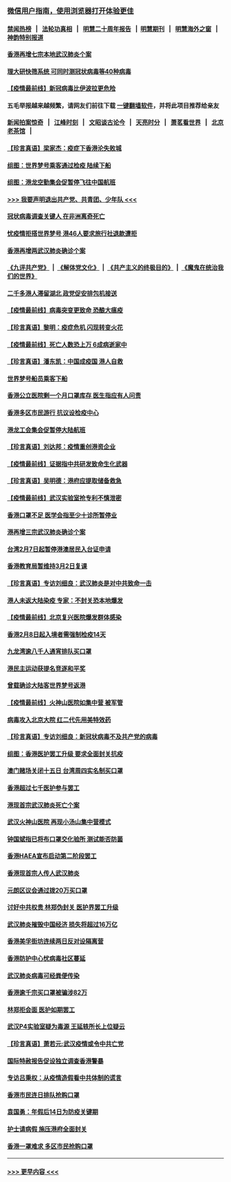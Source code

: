 ### [微信用户指南，使用浏览器打开体验更佳](https://github.com/gfw-breaker/banned-news1/blob/master/indexes/wechat-guide.md?t=0)
#### [禁闻热榜](热点新闻.md?t=0)  &nbsp;&nbsp;|&nbsp;&nbsp; [法轮功真相](https://github.com/gfw-breaker/truth/blob/master/README.md?t=0) &nbsp;&nbsp;|&nbsp;&nbsp; [明慧二十周年报告](https://github.com/gfw-breaker/mh-reports/blob/master/README.md?t=0) &nbsp;&nbsp;|&nbsp;&nbsp;[明慧期刊](https://github.com/gfw-breaker/mh-qikan) &nbsp;&nbsp;|&nbsp;&nbsp; [明慧海外之窗](https://github.com/gfw-breaker/mh-news/blob/master/README.md?t=0) &nbsp;&nbsp;|&nbsp;&nbsp; [神韵特别报道](https://github.com/gfw-breaker/mh-news/blob/master/shenyun.md?t=0)
#### [香港再增七宗本地武汉肺炎个案](../pages/nsc415/n11862405.md?t=02121902) 
#### [理大研快筛系统 可同时测冠状病毒等40种病毒](../pages/nsc415/n11862376.md?t=02121902) 
#### [【疫情最前线】新冠病毒比伊波拉更危险](../pages/nsc415/n11862199.md?t=02121902) 
#### 五毛举报越来越频繁，请网友们前往下载 [一键翻墙软件](https://github.com/gfw-breaker/ssr-accounts)，并将此项目推荐给亲友
#### [新闻拍案惊奇](https://github.com/gfw-breaker/banned-news1/blob/master/pages/link4.md) &nbsp;&nbsp;|&nbsp;&nbsp; [江峰时刻](https://github.com/gfw-breaker/banned-news1/blob/master/pages/link4.md) &nbsp;&nbsp;|&nbsp;&nbsp; [文昭谈古论今](https://github.com/gfw-breaker/banned-news1/blob/master/pages/link4.md) &nbsp;&nbsp;|&nbsp;&nbsp; [天亮时分](https://github.com/gfw-breaker/banned-news1/blob/master/pages/link4.md) &nbsp;&nbsp;|&nbsp;&nbsp; [萧茗看世界](https://github.com/gfw-breaker/banned-news1/blob/master/pages/link4.md) &nbsp;&nbsp;|&nbsp;&nbsp; [北京老茶馆](https://github.com/gfw-breaker/banned-news1/blob/master/pages/link4.md) &nbsp;&nbsp;|&nbsp;&nbsp; 
#### [【珍言真语】梁家杰：疫症下香港沦失败城](../pages/nsc415/n11861588.md?t=02121902) 
#### [组图：世界梦号乘客通过检疫 陆续下船](../pages/nsc415/n11858302.md?t=02121902) 
#### [组图：港龙空勤集会促暂停飞往中国航班](../pages/nsc415/n11858190.md?t=02121902) 
#### [>>> 我要声明退出共产党、共青团、少年队 <<<](https://github.com/begood0513/goodnews/blob/master/quit/letter.md) 
#### [冠状病毒调查关键人 在非洲离奇死亡](../pages/nsc415/n11859798.md?t=02121902) 
#### [忧疫情拒搭世界梦号 港46人要求旅行社退款遭拒](../pages/nsc415/n11859849.md?t=02121902) 
#### [香港再增两武汉肺炎确诊个案](../pages/nsc415/n11859833.md?t=02121902) 
#### [《九评共产党》](https://github.com/begood0513/9ping.md/blob/master/README.md) &nbsp;|&nbsp; [《解体党文化》](../../../../jtdwh.md/blob/master/README.md)  &nbsp;|&nbsp; [《共产主义的终极目的》](../../../../gczydzjmd.md/blob/master/README.md) &nbsp;|&nbsp; [《魔鬼在统治我们的世界》](../../../../mgztzwmdsj.md/blob/master/README.md) 
#### [二千多港人滞留湖北 政党促安排包机接送](../pages/nsc415/n11859831.md?t=02121902) 
#### [【疫情最前线】病毒突变更致命 恐酿大瘟疫](../pages/nsc415/n11859604.md?t=02121902) 
#### [【珍言真语】黎明：疫症危机 闪现转变火花](../pages/nsc415/n11859199.md?t=02121902) 
#### [【疫情最前线】死亡人数恐上万 6成病逝家中](../pages/nsc415/n11856687.md?t=02121902) 
#### [【珍言真语】潘东凯：中国成疫国 港人自救](../pages/nsc415/n11856962.md?t=02121902) 
#### [世界梦号船员乘客下船](../pages/nsc415/n11856883.md?t=02121902) 
#### [香港公立医院剩一个月口罩库存 医生指应有人问责](../pages/nsc415/n11856875.md?t=02121902) 
#### [香港多区市民游行 抗议设检疫中心](../pages/nsc415/n11856866.md?t=02121902) 
#### [港龙工会集会促暂停大陆航班](../pages/nsc415/n11856840.md?t=02121902) 
#### [【珍言真语】刘达邦：疫情重创港资企业](../pages/nsc415/n11854274.md?t=02121902) 
#### [【疫情最前线】证据指中共研发致命生化武器](../pages/nsc415/n11853087.md?t=02121902) 
#### [【珍言真语】吴明德：港府应提取储备救急](../pages/nsc415/n11852734.md?t=02121902) 
#### [【疫情最前线】武汉实验室抢专利不慎泄密](../pages/nsc415/n11850310.md?t=02121902) 
#### [香港口罩不足 医学会指至少十诊所暂停业](../pages/nsc415/n11850301.md?t=02121902) 
#### [港再增三宗武汉肺炎确诊个案](../pages/nsc415/n11850328.md?t=02121902) 
#### [台湾2月7日起暂停港澳居民入台证申请](../pages/nsc415/n11850304.md?t=02121902) 
#### [香港教育局暂维持3月2日复课](../pages/nsc415/n11850260.md?t=02121902) 
#### [【珍言真语】专访刘细良：武汉肺炎是对中共致命一击](../pages/nsc415/n11849934.md?t=02121902) 
#### [港人未返大陆染疫 专家：不封关恐本地爆发](../pages/nsc415/n11848021.md?t=02121902) 
#### [【疫情最前线】北京复兴医院爆发群体感染](../pages/nsc415/n11847626.md?t=02121902) 
#### [香港2月8日起入境者需强制检疫14天](../pages/nsc415/n11847658.md?t=02121902) 
#### [九龙湾逾八千人通宵排队买口罩](../pages/nsc415/n11847647.md?t=02121902) 
#### [港民主运动获提名竞逐和平奖](../pages/nsc415/n11847633.md?t=02121902) 
#### [曾载确诊大陆客世界梦号返港](../pages/nsc415/n11847608.md?t=02121902) 
#### [【疫情最前线】火神山医院如集中营 被军管](../pages/nsc415/n11847524.md?t=02121902) 
#### [病毒攻入北京大院 红二代先用美特效药](../pages/nsc415/n11847427.md?t=02121902) 
#### [【珍言真语】专访刘细良：新冠状病毒不及共产党的病毒](../pages/nsc415/n11847164.md?t=02121902) 
#### [组图：香港医护罢工升级 要求全面封关抗疫](../pages/nsc415/n11844107.md?t=02121902) 
#### [澳门赌场关闭十五日 台湾周四实名制买口罩](../pages/nsc415/n11845083.md?t=02121902) 
#### [香港超过七千医护参与罢工](../pages/nsc415/n11845051.md?t=02121902) 
#### [港现首宗武汉肺炎死亡个案](../pages/nsc415/n11844998.md?t=02121902) 
#### [武汉火神山医院 再现小汤山集中营模式](../pages/nsc415/n11844763.md?t=02121902) 
#### [钟国斌指已将布口罩交化验所 测试能否防菌](../pages/nsc415/n11842783.md?t=02121902) 
#### [香港HAEA宣布启动第二阶段罢工](../pages/nsc415/n11842723.md?t=02121902) 
#### [香港现首宗人传人武汉肺炎](../pages/nsc415/n11842766.md?t=02121902) 
#### [元朗区议会通过拨20万买口罩](../pages/nsc415/n11842754.md?t=02121902) 
#### [讨好中共权贵 林郑伪封关 医护界罢工升级](../pages/nsc415/n11842359.md?t=02121902) 
#### [武汉肺炎摧毁中国经济 损失将超过16万亿](../pages/nsc415/n11839723.md?t=02121902) 
#### [香港美孚街坊连续两日反对设隔离营](../pages/nsc415/n11839962.md?t=02121902) 
#### [香港防护中心忧病毒社区蔓延](../pages/nsc415/n11839933.md?t=02121902) 
#### [武汉肺炎病毒可经粪便传染](../pages/nsc415/n11839939.md?t=02121902) 
#### [香港逾千宗买口罩被骗涉82万](../pages/nsc415/n11839914.md?t=02121902) 
#### [林郑拒会面 医护如期罢工](../pages/nsc415/n11839892.md?t=02121902) 
#### [武汉P4实验室疑为毒源 王延轶所长上位疑云](../pages/nsc415/n11835543.md?t=02121902) 
#### [【珍言真语】萧若元:武汉疫情或令中共亡党](../pages/nsc415/n11829394.md?t=02121902) 
#### [国际特赦报告促设独立调查香港警暴](../pages/nsc415/n11833845.md?t=02121902) 
#### [专访吕秉权：从疫情造假看中共体制的谎言](../pages/nsc415/n11833813.md?t=02121902) 
#### [香港市民连日排队抢购口罩](../pages/nsc415/n11833794.md?t=02121902) 
#### [袁国勇：年假后14日为防疫关键期](../pages/nsc415/n11831088.md?t=02121902) 
#### [护士请病假 施压港府全面封关](../pages/nsc415/n11831030.md?t=02121902) 
#### [香港一罩难求 多区市民抢购口罩](../pages/nsc415/n11831002.md?t=02121902) 

----
#### [ >>> 更早内容 <<< ](../indexes/nsc415-earlier.md)
